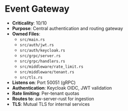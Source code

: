 # Event Gateway

- **Criticality**: 10/10
- **Purpose**: Central authentication and routing gateway
- **Owned Files**:
  - `src/main.rs`
  - `src/auth/jwt.rs`
  - `src/auth/keycloak.rs`
  - `src/grpc/server.rs`
  - `src/grpc/handlers.rs`
  - `src/middleware/rate_limit.rs`
  - `src/middleware/tenant.rs`
  - `src/tls.rs`
- **Listens on**: Port 50051 (gRPC)
- **Authentication**: Keycloak OIDC, JWT validation
- **Rate limiting**: Per-tenant quotas
- **Routes to**: aw-server-rust for ingestion
- **TLS**: Mutual TLS for internal services
